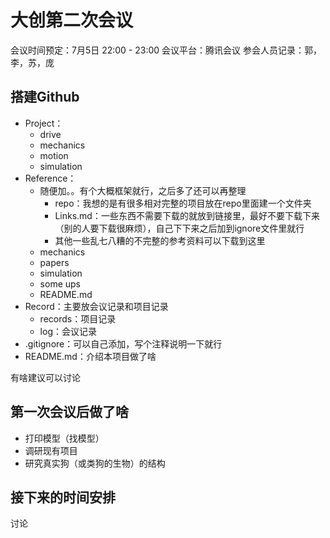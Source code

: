 # 大创第二次会议

会议时间预定：7月5日 22:00 - 23:00
会议平台：腾讯会议
参会人员记录：郭，李，苏，庞

## 搭建Github

* Project：
  * drive
  * mechanics
  * motion
  * simulation
* Reference：
  * 随便加。。有个大概框架就行，之后多了还可以再整理
    * repo：我想的是有很多相对完整的项目放在repo里面建一个文件夹
    * Links.md：一些东西不需要下载的就放到链接里，最好不要下载下来（别的人要下载很麻烦），自己下下来之后加到ignore文件里就行
    * 其他一些乱七八糟的不完整的参考资料可以下载到这里
  * mechanics
  * papers
  * simulation
  * some ups
  * README.md
* Record：主要放会议记录和项目记录
  * records：项目记录
  * log：会议记录
* .gitignore：可以自己添加，写个注释说明一下就行
* README.md：介绍本项目做了啥



有啥建议可以讨论

## 第一次会议后做了啥

* 打印模型（找模型）
* 调研现有项目
* 研究真实狗（或类狗的生物）的结构

## 接下来的时间安排

讨论

